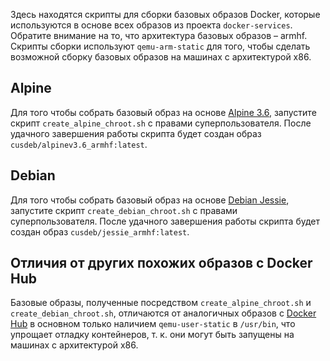 Здесь находятся скрипты для сборки базовых образов Docker, которые используются в основе всех образов из проекта `docker-services`. Обратите внимание на то, что архитектура базовых образов – armhf. Скрипты сборки используют `qemu-arm-static` для того, чтобы сделать возможной сборку базовых образов на машинах c архитектурой x86.

## Alpine

Для того чтобы собрать базовый образ на основе [Alpine 3.6](https://alpinelinux.org/posts/Alpine-3.6.2-released.html), запустите скрипт `create_alpine_chroot.sh` с правами суперпользователя. После удачного завершения работы скрипта будет создан образ `cusdeb/alpinev3.6_armhf:latest`.

## Debian

Для того чтобы собрать базовый образ на основе [Debian Jessie](https://debian.org/releases/jessie/index.en.html), запустите скрипт `create_debian_chroot.sh` с правами суперпользователя. После удачного завершения работы скрипта будет создан образ `cusdeb/jessie_armhf:latest`.

## Отличия от других похожих образов с Docker Hub

Базовые образы, полученные посредством `create_alpine_chroot.sh` и `create_debian_chroot.sh`, отличаются от аналогичных образов с [Docker Hub](https://hub.docker.com) в основном только наличием `qemu-user-static` в `/usr/bin`, что упрощает отладку контейнеров, т. к. они могут быть запущены на машинах c архитектурой x86.

